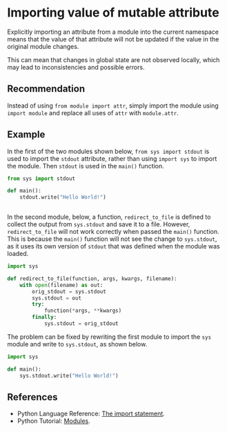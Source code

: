 # Importing value of mutable attribute
Explicitly importing an attribute from a module into the current namespace means that the value of that attribute will not be updated if the value in the original module changes.

This can mean that changes in global state are not observed locally, which may lead to inconsistencies and possible errors.


## Recommendation
Instead of using `from module import attr`, simply import the module using `import module` and replace all uses of `attr` with `module.attr`.


## Example
In the first of the two modules shown below, `from sys import stdout` is used to import the `stdout` attribute, rather than using `import sys` to import the module. Then `stdout` is used in the `main()` function.


```python
from sys import stdout

def main():
    stdout.write("Hello World!")
    

```
In the second module, below, a function, `redirect_to_file` is defined to collect the output from `sys.stdout` and save it to a file. However, `redirect_to_file` will not work correctly when passed the `main()` function. This is because the `main()` function will not see the change to `sys.stdout`, as it uses its own version of `stdout` that was defined when the module was loaded.


```python
import sys

def redirect_to_file(function, args, kwargs, filename):
    with open(filename) as out:
        orig_stdout = sys.stdout
        sys.stdout = out
        try:
            function(*args, **kwargs)
        finally:
            sys.stdout = orig_stdout


```
The problem can be fixed by rewriting the first module to import the `sys` module and write to `sys.stdout`, as shown below.


```python
import sys

def main():
    sys.stdout.write("Hello World!")

```

## References
* Python Language Reference: [The import statement](http://docs.python.org/2/reference/simple_stmts.html#import).
* Python Tutorial: [Modules](http://docs.python.org/2/tutorial/modules.html).
